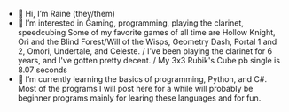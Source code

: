 - 👋 Hi, I’m Raine (they/them)
- 👀 I’m interested in Gaming, programming, playing the clarinet, speedcubing
    Some of my favorite games of all time are Hollow Knight, Ori and the Blind Forest/Will of the Wisps, Geometry Dash, Portal 1 and 2, Omori, Undertale, and Celeste. /
    I've been playing the clarinet for 6 years, and I've gotten pretty decent. /
    My 3x3 Rubik's Cube pb single is 8.07 seconds
- 🌱 I’m currently learning the basics of programming, Python, and C#. Most of the programs I will post here for a while will probably be beginner programs mainly for learing these languages and for fun.
<!---
Musicalcabbage/Musicalcabbage is a ✨ special ✨ repository because its `README.md` (this file) appears on your GitHub profile.
You can click the Preview link to take a look at your changes.
--->
